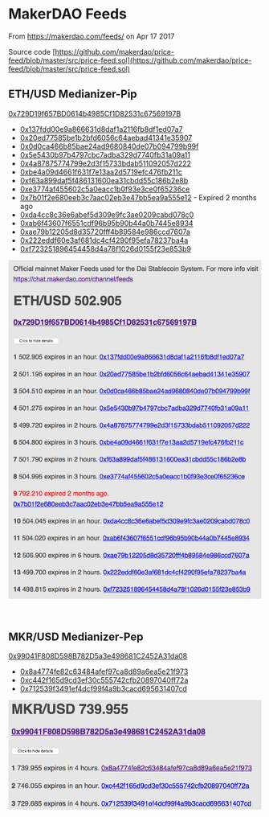# MakerDAO Feeds

From https://makerdao.com/feeds/ on Apr 17 2017

Source code [https://github.com/makerdao/price-feed/blob/master/src/price-feed.sol](https://github.com/makerdao/price-feed/blob/master/src/price-feed.sol)

## ETH/USD Medianizer-Pip

[0x729D19f657BD0614b4985Cf1D82531c67569197B](https://etherscan.io/address/0x729D19f657BD0614b4985Cf1D82531c67569197B)
* [0x137fdd00e9a866631d8daf1a2116fb8df1ed07a7](https://etherscan.io/address/0x137fdd00e9a866631d8daf1a2116fb8df1ed07a7)
* [0x20ed77585be1b2bfd6056c64aebad41341e35907](https://etherscan.io/address/0x20ed77585be1b2bfd6056c64aebad41341e35907)
* [0x0d0ca466b85bae24ad9680840de07b094799b99f](https://etherscan.io/address/0x0d0ca466b85bae24ad9680840de07b094799b99f)
* [0x5e5430b97b4797cbc7adba329d7740fb31a09a11](https://etherscan.io/address/0x5e5430b97b4797cbc7adba329d7740fb31a09a11)
* [0x4a87875774799e2d3f15733bdab511092057d222](https://etherscan.io/address/0x4a87875774799e2d3f15733bdab511092057d222)
* [0xbe4a09d4661f631f7e13aa2d5719efc476fb211c](https://etherscan.io/address/0xbe4a09d4661f631f7e13aa2d5719efc476fb211c)
* [0xf63a899daf5f486131600ea31cbdd55c186b2e8b](https://etherscan.io/address/0xf63a899daf5f486131600ea31cbdd55c186b2e8b)
* [0xe3774af455602c5a0eacc1b0f93e3ce0f65236ce](https://etherscan.io/address/0xe3774af455602c5a0eacc1b0f93e3ce0f65236ce)
* [0x7b01f2e680eeb3c7aac02eb3e47bb5ea9a555e12](https://etherscan.io/address/0x7b01f2e680eeb3c7aac02eb3e47bb5ea9a555e12) - Expired 2 months ago
* [0xda4cc8c36e6abef5d309e9fc3ae0209cabd078c0](https://etherscan.io/address/0xda4cc8c36e6abef5d309e9fc3ae0209cabd078c0)
* [0xab6f43607f6551cdf96b95b90b44a0b7445e8934](https://etherscan.io/address/0xab6f43607f6551cdf96b95b90b44a0b7445e8934)
* [0xae79b12205d8d35720fff4b89584e986ccd7607a](https://etherscan.io/address/0xae79b12205d8d35720fff4b89584e986ccd7607a)
* [0x222eddf60e3af681dc4cf4290f95efa78237ba4a](https://etherscan.io/address/0x222eddf60e3af681dc4cf4290f95efa78237ba4a)
* [0xf723251896454458d4a78f1026d0155f23e853b9](https://etherscan.io/address/0xf723251896454458d4a78f1026d0155f23e853b9)

![](images/ETHUSD-20180417.png)

<br />

## MKR/USD Medianizer-Pep

[0x99041F808D598B782D5a3e498681C2452A31da08](https://etherscan.io/address/0x99041F808D598B782D5a3e498681C2452A31da08)
* [0x8a4774fe82c63484afef97ca8d89a6ea5e21f973](https://etherscan.io/address/0x8a4774fe82c63484afef97ca8d89a6ea5e21f973)
* [0xc442f165d9cd3ef30c555742cfb20897040ff72a](https://etherscan.io/address/0xc442f165d9cd3ef30c555742cfb20897040ff72a)
* [0x712539f3491ef4dcf99f4a9b3cacd695631407cd](https://etherscan.io/address/0x712539f3491ef4dcf99f4a9b3cacd695631407cd)

![](images/MKRUSD-20180417.png)
